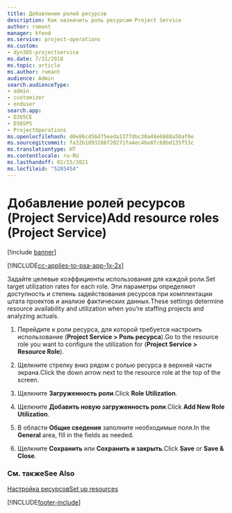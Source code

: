 ```yaml
---
title: Добавление ролей ресурсов
description: Как назначить роль ресурсам Project Service
author: rumant
manager: kfend
ms.service: project-operations
ms.custom:
- dyn365-projectservice
ms.date: 7/31/2018
ms.topic: article
ms.author: rumant
audience: Admin
search.audienceType:
- admin
- customizer
- enduser
search.app:
- D365CE
- D365PS
- ProjectOperations
ms.openlocfilehash: d0e86cd56d75eeda1377dbc30a48e6888a50af0e
ms.sourcegitcommit: fa32b1893286f20271fa4ec4be8fc68bd135f53c
ms.translationtype: HT
ms.contentlocale: ru-RU
ms.lasthandoff: 02/15/2021
ms.locfileid: "5285454"
---
```

# <a name="add-resource-roles-project-service"></a><span data-ttu-id="c9146-103">Добавление ролей ресурсов (Project Service)</span><span class="sxs-lookup"><span data-stu-id="c9146-103">Add resource roles (Project Service)</span></span>

[!include [banner](../includes/psa-now-project-operations.md)]

[!INCLUDE[cc-applies-to-psa-app-1x-2x](../includes/cc-applies-to-psa-app-1x-2x.md)]

<span data-ttu-id="c9146-104">Задайте целевые коэффициенты использования для каждой роли.</span><span class="sxs-lookup"><span data-stu-id="c9146-104">Set target utilization rates for each role.</span></span> <span data-ttu-id="c9146-105">Эти параметры определяют доступность и степень задействования ресурсов при комплектации штата проектов и анализе фактических данных.</span><span class="sxs-lookup"><span data-stu-id="c9146-105">These settings determine resource availability and utilization when you’re staffing projects and analyzing actuals.</span></span>  
  
1.  <span data-ttu-id="c9146-106">Перейдите к роли ресурса, для которой требуется настроить использование (**Project Service > Роль ресурса**).</span><span class="sxs-lookup"><span data-stu-id="c9146-106">Go to the resource role you want to configure the utilization for (**Project Service > Resource Role**).</span></span>  
  
2.  <span data-ttu-id="c9146-107">Щелкните стрелку вниз рядом с ролью ресурса в верхней части экрана.</span><span class="sxs-lookup"><span data-stu-id="c9146-107">Click the down arrow next to the resource role at the top of the screen.</span></span>  
  
3.  <span data-ttu-id="c9146-108">Щелкните **Загруженность роли**.</span><span class="sxs-lookup"><span data-stu-id="c9146-108">Click **Role Utilization**.</span></span>  
  
4.  <span data-ttu-id="c9146-109">Щелкните **Добавить новую загруженность роли**.</span><span class="sxs-lookup"><span data-stu-id="c9146-109">Click **Add New Role Utilization**.</span></span>  
  
5.  <span data-ttu-id="c9146-110">В области **Общие сведения** заполните необходимые поля.</span><span class="sxs-lookup"><span data-stu-id="c9146-110">In the **General** area, fill in the fields as needed.</span></span>  
  
6.  <span data-ttu-id="c9146-111">Щелкните **Сохранить** или **Сохранить и закрыть**.</span><span class="sxs-lookup"><span data-stu-id="c9146-111">Click **Save** or **Save & Close**.</span></span>  
  
### <a name="see-also"></a><span data-ttu-id="c9146-112">См. также</span><span class="sxs-lookup"><span data-stu-id="c9146-112">See Also</span></span>  
 [<span data-ttu-id="c9146-113">Настройка ресурсов</span><span class="sxs-lookup"><span data-stu-id="c9146-113">Set up resources</span></span>](../psa/set-up-resources.md)


[!INCLUDE[footer-include](../includes/footer-banner.md)]